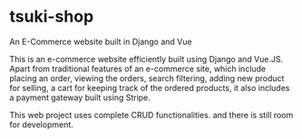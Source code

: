 # tsuki-shop
An E-Commerce website built in Django and Vue

This is an e-commerce website efficiently built using Django and Vue.JS. Apart from traditional features of an e-commerce site, which include placing an order, viewing
the orders, search filtering, adding new product for selling, a cart for keeping track of the ordered products, it also includes a payment gateway built using Stripe.

This web project uses complete CRUD functionalities. and there is still room for development.
